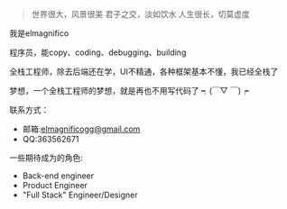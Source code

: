 > 世界很大，风景很美
> 君子之交，淡如饮水
> 人生很长，切莫虚度

我是elmagnifico

程序员，能copy、coding、debugging、building

全栈工程师，除去后端还在学，UI不精通，各种框架基本不懂，我已经全栈了

梦想，一个全栈工程师的梦想，就是再也不用写代码了 ┑(￣▽ ￣)┍

联系方式：

- 邮箱:elmagnificogg@gmail.com
- QQ:363562671

一些期待成为的角色:

- Back-end engineer
- Product Engineer
- "Full Stack" Engineer/Designer
